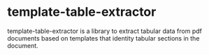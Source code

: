 # template-table-extractor

template-table-extractor is a library to extract tabular data from pdf documents based on templates that identity tabular sections in the document.